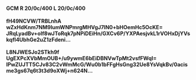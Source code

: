 #### GCM R 20/0c/400 L 20/0c/400
**fH49NCVW/TRBLnhA**<br/>**wZxHdKnm7NM9IumWNPmrgMHVgJ7lN0+bHOemHc5OcKE=**<br/>**JRqLyadBv+olf8wJToRqk7pNPiDEiHn/GXCv6P/YXPAesjvkL1rVOHxDjYVskqfI4UbhGe2uZ1zFdeni...**<br/><br/>
**L8NJWESJo2STkh9f**<br/>**UgEXPcXVbMmOUB+/u9ywmE6bEiDBNVwTpMt2vsfFWqI=**<br/>**lPwZUJTT5CJv83C2vWmMcG/Wu0b1bFFgHsGng32Ue8YsVqkBv/0acisme3gs67q6t3t3d9oXWj+n624N...**
